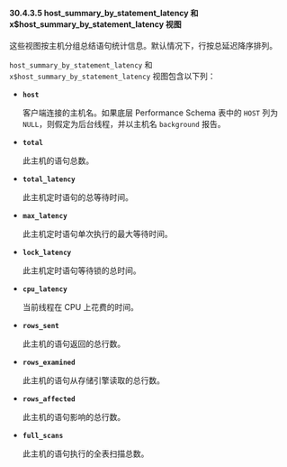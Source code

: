 #### 30.4.3.5 host_summary_by_statement_latency 和 x$host_summary_by_statement_latency 视图

这些视图按主机分组总结语句统计信息。默认情况下，行按总延迟降序排列。

`host_summary_by_statement_latency` 和 `x$host_summary_by_statement_latency` 视图包含以下列：

- **`host`**
  
  客户端连接的主机名。如果底层 Performance Schema 表中的 `HOST` 列为 `NULL`，则假定为后台线程，并以主机名 `background` 报告。
  
- **`total`**
  
  此主机的语句总数。
  
- **`total_latency`**
  
  此主机定时语句的总等待时间。
  
- **`max_latency`**
  
  此主机定时语句单次执行的最大等待时间。
  
- **`lock_latency`**
  
  此主机定时语句等待锁的总时间。
  
- **`cpu_latency`**
  
  当前线程在 CPU 上花费的时间。
  
- **`rows_sent`**
  
  此主机的语句返回的总行数。
  
- **`rows_examined`**
  
  此主机的语句从存储引擎读取的总行数。
  
- **`rows_affected`**
  
  此主机的语句影响的总行数。
  
- **`full_scans`**
  
  此主机的语句执行的全表扫描总数。
